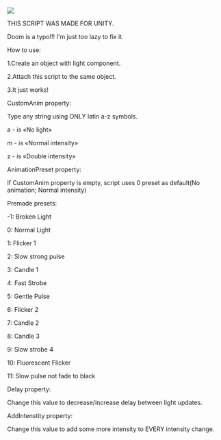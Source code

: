 ![](https://github.com/BioHazardAlBatros/Quake-Light-Flicker-Unity-Engine/blob/main/demo.gif)

THIS SCRIPT WAS MADE FOR UNITY.

Doom is a typo!!! I'm just too lazy to fix it.

How to use:

1.Create an object with light component.

2.Attach this script to the same object.

3.It just works!

CustomAnim property:

Type any string using ONLY latin a-z symbols.

a - is «No light»

m - is «Normal intensity»

z - is «Double intensity»


AnimationPreset property:

If CustomAnim property is empty, script uses 0 preset as default(No animation; Normal intensity)

Premade presets:

-1: Broken Light

0: Normal Light

1: Flicker 1

2: Slow strong pulse

3: Candle 1

4: Fast Strobe

5: Gentle Pulse

6: Flicker 2

7: Candle 2

8: Candle 3

9: Slow strobe 4

10: Fluorescent Flicker

11: Slow pulse not fade to black


Delay property:

Change this value to decrease/increase delay between light updates.

AddIntenstity property:

Change this value to add some more intensity to EVERY intensity change.
